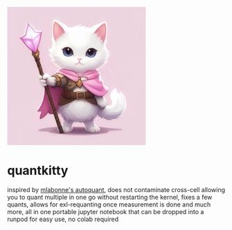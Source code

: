 ![logo](logo.jpeg)

# quantkitty

inspired by [mlabonne's autoquant](https://twitter.com/maximelabonne/status/1775095198898422072), does not contaminate cross-cell allowing you to quant multiple in one go without restarting the kernel, fixes a few quants, allows for exl-requanting once measurement is done and much more, all in one portable jupyter notebook that can be dropped into a runpod for easy use, no colab required
